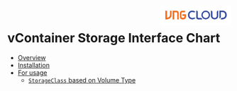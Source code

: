 <div style="float: right;"><img src="../../images/01.png" width="160px" /></div><br>


# vContainer Storage Interface Chart
- [Overview](overview.md)
- [Installation](installation.md)
- [For usage](example.md)
  - [`StorageClass` based on Volume Type](example/volume-type.md)